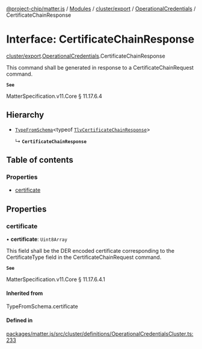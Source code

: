 [@project-chip/matter.js](../README.md) / [Modules](../modules.md) / [cluster/export](../modules/cluster_export.md) / [OperationalCredentials](../modules/cluster_export.OperationalCredentials.md) / CertificateChainResponse

# Interface: CertificateChainResponse

[cluster/export](../modules/cluster_export.md).[OperationalCredentials](../modules/cluster_export.OperationalCredentials.md).CertificateChainResponse

This command shall be generated in response to a CertificateChainRequest command.

**`See`**

MatterSpecification.v11.Core § 11.17.6.4

## Hierarchy

- [`TypeFromSchema`](../modules/tlv_export.md#typefromschema)\<typeof [`TlvCertificateChainResponse`](../modules/cluster_export.OperationalCredentials.md#tlvcertificatechainresponse)\>

  ↳ **`CertificateChainResponse`**

## Table of contents

### Properties

- [certificate](cluster_export.OperationalCredentials.CertificateChainResponse.md#certificate)

## Properties

### certificate

• **certificate**: `Uint8Array`

This field shall be the DER encoded certificate corresponding to the CertificateType field in the
CertificateChainRequest command.

**`See`**

MatterSpecification.v11.Core § 11.17.6.4.1

#### Inherited from

TypeFromSchema.certificate

#### Defined in

[packages/matter.js/src/cluster/definitions/OperationalCredentialsCluster.ts:233](https://github.com/project-chip/matter.js/blob/558e12c94a201592c28c7bc0743705360b3e5ca6/packages/matter.js/src/cluster/definitions/OperationalCredentialsCluster.ts#L233)
